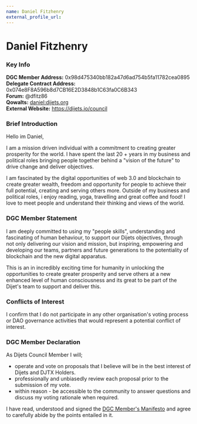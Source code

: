 ```yaml
---
name: Daniel Fitzhenry
external_profile_url:
---
```


# Daniel Fitzhenry

### Key Info

**DGC Member Address:** 0x98d475340bb182a47d6ad754b5fa11782cea0895  
**Delegate Contract Address:** 0x074e8F8A596b8d7CB16E2D3848b1C63fa0C6B343  
**Forum:** @dfitz86  
**Qowalts:** [daniel:dijets.org](https://redirect.dijets.io/#/#daniel:dijets.org)  
**External Website:** https://dijets.io/council  

### Brief Introduction
Hello im Daniel,

I am a mission driven individual with a commitment to creating greater prosperity for the world. I have spent the last 20 + years in my business and political roles bringing people together behind a "vision of the future" to drive change and deliver objectives. 

I am fascinated by the digital opportunities of web 3.0 and blockchain to create greater wealth, freedom and opportunity for people to achieve their full potential, creating and serving others more. Outside of my business and political roles, i enjoy reading, yoga, travelling and great coffee and food! I love to meet people and understand their thinking and views of the world.

### DGC Member Statement

I am deeply committed to using my "people skills", understanding and fascinating of human behaviour, to support our Dijets objectives, through not only delivering our vision and mission, but inspiring, empowering and developing our teams, partners and future generations to the potentiality of blockchain and the new digital apparatus. 

This is an in incredibly exciting time for humanity in unlocking the opportunities to create greater prosperity and serve others at a new enhanced level of human consciousness and its great to be part of the Dijet's team to support and deliver this.

### Conflicts of Interest

I confirm that I do not participate in any other organisation's voting process or DAO governance activities that would represent a potential conflict of interest.

### DGC Member Declaration

As Dijets Council Member I will;

 - operate and vote on proposals that I believe will be in the best interest of Dijets and DJTX Holders.
 - professionally and unbiasedly review each proposal prior to the submission of my vote.
 - within reason - be accessible to the community to answer questions and discuss my voting rationale when required.

I have read, understood and signed the [DGC Member's Manifesto](https://dijets.io/manifesto) and agree to carefully abide by the points entailed in it.
